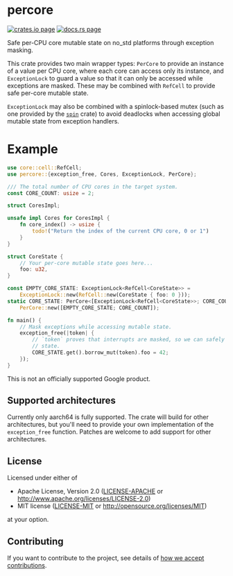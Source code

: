 # percore

[![crates.io page](https://img.shields.io/crates/v/percore.svg)](https://crates.io/crates/percore)
[![docs.rs page](https://docs.rs/percore/badge.svg)](https://docs.rs/percore)

Safe per-CPU core mutable state on no_std platforms through exception masking.

This crate provides two main wrapper types: `PerCore` to provide an instance of a value per
CPU core, where each core can access only its instance, and `ExceptionLock` to guard a value
so that it can only be accessed while exceptions are masked. These may be combined with
`RefCell` to provide safe per-core mutable state.

`ExceptionLock` may also be combined with a spinlock-based mutex (such as one provided by the
[`spin`](https://crates.io/crates/spin) crate) to avoid deadlocks when accessing global mutable
state from exception handlers.

# Example

```rust
use core::cell::RefCell;
use percore::{exception_free, Cores, ExceptionLock, PerCore};

/// The total number of CPU cores in the target system.
const CORE_COUNT: usize = 2;

struct CoresImpl;

unsafe impl Cores for CoresImpl {
    fn core_index() -> usize {
        todo!("Return the index of the current CPU core, 0 or 1")
    }
}

struct CoreState {
    // Your per-core mutable state goes here...
    foo: u32,
}

const EMPTY_CORE_STATE: ExceptionLock<RefCell<CoreState>> =
    ExceptionLock::new(RefCell::new(CoreState { foo: 0 }));
static CORE_STATE: PerCore<[ExceptionLock<RefCell<CoreState>>; CORE_COUNT], CoresImpl> =
    PerCore::new([EMPTY_CORE_STATE; CORE_COUNT]);

fn main() {
    // Mask exceptions while accessing mutable state.
    exception_free(|token| {
        // `token` proves that interrupts are masked, so we can safely access per-core mutable
        // state.
        CORE_STATE.get().borrow_mut(token).foo = 42;
    });
}
```

This is not an officially supported Google product.

## Supported architectures

Currently only aarch64 is fully supported. The crate will build for other architectures, but you'll
need to provide your own implementation of the `exception_free` function. Patches are welcome to add
support for other architectures.

## License

Licensed under either of

- Apache License, Version 2.0
  ([LICENSE-APACHE](LICENSE-APACHE) or http://www.apache.org/licenses/LICENSE-2.0)
- MIT license
  ([LICENSE-MIT](LICENSE-MIT) or http://opensource.org/licenses/MIT)

at your option.

## Contributing

If you want to contribute to the project, see details of
[how we accept contributions](CONTRIBUTING.md).
